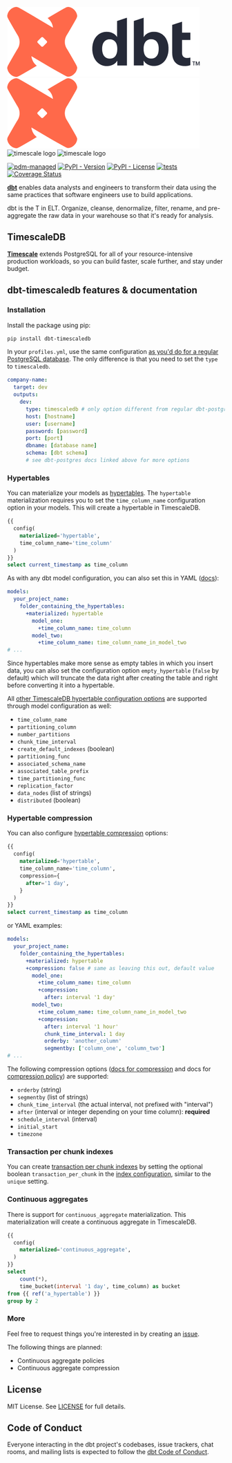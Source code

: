 ![dbt logo](https://raw.githubusercontent.com/sdebruyn/dbt-timescaledb/main/assets/dbt-signature_tm.png#gh-light-mode-only) ![dbt logo](https://raw.githubusercontent.com/sdebruyn/dbt-timescaledb/main/assets/dbt-signature_tm_light.png#gh-dark-mode-only) ![timescale logo](https://www.timescale.com/static/516782923da3e393d5c343c9a52d74d4/Timescale-Logo-Primary-SVG.svg#gh-dark-mode-only) ![timescale logo](https://www.timescale.com/static/ada2f38ead4be42ee298825fd543f66e/Timescale-Logo-Black-SVG.svg#gh-light-mode-only)

[![pdm-managed](https://img.shields.io/badge/pdm-managed-blueviolet)](https://pdm-project.org)
[![PyPI - Version](https://img.shields.io/pypi/v/dbt-timescaledb)](https://pypi.org/project/dbt-timescaledb/)
[![PyPI - License](https://img.shields.io/pypi/l/dbt-timescaledb)](https://github.com/sdebruyn/dbt-timescaledb/blob/main/LICENSE)
[![tests](https://github.com/sdebruyn/dbt-timescaledb/actions/workflows/test.yml/badge.svg)](https://github.com/sdebruyn/dbt-timescaledb/actions/workflows/test.yml)
[![Coverage Status](https://coveralls.io/repos/github/sdebruyn/dbt-timescaledb/badge.svg?branch=main)](https://coveralls.io/github/sdebruyn/dbt-timescaledb?branch=main)

**[dbt](https://www.getdbt.com/)** enables data analysts and engineers to transform their data using the same practices that software engineers use to build applications.

dbt is the T in ELT. Organize, cleanse, denormalize, filter, rename, and pre-aggregate the raw data in your warehouse so that it's ready for analysis.

## TimescaleDB

**[Timescale](https://www.timescale.com/)** extends PostgreSQL for all of your resource-intensive production workloads, so you can build faster, scale further, and stay under budget.

## dbt-timescaledb features & documentation

### Installation

Install the package using pip:

```bash
pip install dbt-timescaledb
```

In your `profiles.yml`, use the same configuration [as you'd do for a regular PostgreSQL database](https://docs.getdbt.com/docs/core/connect-data-platform/postgres-setup#profile-configuration). The only difference is that you need to set the `type` to `timescaledb`.

```yaml
company-name:
  target: dev
  outputs:
    dev:
      type: timescaledb # only option different from regular dbt-postgres
      host: [hostname]
      user: [username]
      password: [password]
      port: [port]
      dbname: [database name]
      schema: [dbt schema]
      # see dbt-postgres docs linked above for more options
```

### Hypertables

You can materialize your models as [hypertables](https://docs.timescale.com/use-timescale/latest/hypertables/about-hypertables/). The `hypertable` materialization requires you to set the `time_column_name` configuration option in your models. This will create a hypertable in TimescaleDB.

```sql
{{
  config(
    materialized='hypertable',
    time_column_name='time_column'
  )
}}
select current_timestamp as time_column
```

As with any dbt model configuration, you can also set this in YAML ([docs](https://docs.getdbt.com/reference/model-configs)):

```yaml
models:
  your_project_name:
    folder_containing_the_hypertables:
      +materialized: hypertable
        model_one:
          +time_column_name: time_column
        model_two:
          +time_column_name: time_column_name_in_model_two
# ...
```

Since hypertables make more sense as empty tables in which you insert data, you can also set the configuration option `empty_hypertable` (`false` by default) which will truncate the data right after creating the table and right before converting it into a hypertable.

All [other TimescaleDB hypertable configuration options](https://docs.timescale.com/api/latest/hypertable/create_hypertable/#optional-arguments) are supported through model configuration as well:

* `time_column_name`
* `partitioning_column`
* `number_partitions`
* `chunk_time_interval`
* `create_default_indexes` (boolean)
* `partitioning_func`
* `associated_schema_name`
* `associated_table_prefix`
* `time_partitioning_func`
* `replication_factor`
* `data_nodes` (list of strings)
* `distributed` (boolean)

### Hypertable compression

You can also configure [hypertable compression](https://docs.timescale.com/use-timescale/latest/compression/about-compression/) options:

```sql
{{
  config(
    materialized='hypertable',
    time_column_name='time_column',
    compression={
      after='1 day',
    }
  )
}}
select current_timestamp as time_column
```

or YAML examples:

```yaml
models:
  your_project_name:
    folder_containing_the_hypertables:
      +materialized: hypertable
      +compression: false # same as leaving this out, default value
        model_one:
          +time_column_name: time_column
          +compression:
            after: interval '1 day'
        model_two:
          +time_column_name: time_column_name_in_model_two
          +compression:
            after: interval '1 hour'
            chunk_time_interval: 1 day
            orderby: 'another_column'
            segmentby: ['column_one', 'column_two']
# ...
```

The following compression options ([docs for compression](https://docs.timescale.com/api/latest/compression/alter_table_compression/) and docs for [compression policy](https://docs.timescale.com/api/latest/compression/add_compression_policy/#add_compression_policy)) are supported:

* `orderby` (string)
* `segmentby` (list of strings)
* `chunk_time_interval` (the actual interval, not prefixed with "interval")
* `after` (interval or integer depending on your time column): **required**
* `schedule_interval` (interval)
* `initial_start`
* `timezone`

### Transaction per chunk indexes

You can create [transaction per chunk indexes](https://docs.timescale.com/api/latest/hypertable/create_index/) by setting the optional boolean `transaction_per_chunk` in the [index configuration](https://docs.getdbt.com/reference/resource-configs/postgres-configs#indexes), similar to the `unique` setting.

### Continuous aggregates

There is support for `continuous_aggregate` materialization. This materialization will create a continuous aggregate in TimescaleDB.

```sql
{{
  config(
    materialized='continuous_aggregate',
  )
}}
select
    count(*),
    time_bucket(interval '1 day', time_column) as bucket
from {{ ref('a_hypertable') }}
group by 2
```

### More

Feel free to request things you're interested in by creating an [issue](https://github.com/sdebruyn/dbt-timescaledb/issues).

The following things are planned:

* Continuous aggregate policies
* Continuous aggregate compression

## License

MIT License. See [LICENSE](https://dbt-timescaledb.debruyn.dev/license/) for full details.

## Code of Conduct

Everyone interacting in the dbt project's codebases, issue trackers, chat rooms, and mailing lists is expected to follow the [dbt Code of Conduct](https://community.getdbt.com/code-of-conduct).
